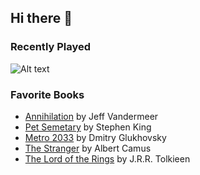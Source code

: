 ## Hi there 👋

<!--
**dogAteTaco/dogAteTaco** is a ✨ _special_ ✨ repository because its `README.md` (this file) appears on your GitHub profile.

Here are some ideas to get you started:

- 🔭 I’m currently working on ...
- 🌱 I’m currently learning ...
- 👯 I’m looking to collaborate on ...
- 🤔 I’m looking for help with ...
- 💬 Ask me about ...
- 📫 How to reach me: ...
- 😄 Pronouns: ...
- ⚡ Fun fact: ...
-->
### Recently Played
![Alt text](https://spotify-recently-played-readme.vercel.app/api?user=12146843381&unique=1&count=6&width=400&height=300)

### Favorite Books
- [Annihilation](https://www.goodreads.com/book/show/17934530-annihilation) by Jeff Vandermeer
- [Pet Semetary](https://www.goodreads.com/book/show/33124137-pet-sematary) by Stephen King
- [Metro 2033](https://www.goodreads.com/book/show/33124137-pet-sematary) by Dmitry Glukhovsky
- [The Stranger](https://www.goodreads.com/book/show/49552.The_Stranger) by Albert Camus
- [The Lord of the Rings](https://www.goodreads.com/book/show/33.The_Lord_of_the_Rings?ref=nav_sb_ss_2_17) by J.R.R. Tolkieen
